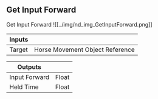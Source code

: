 ## Get Input Forward
Get Input Forward
![[../img/nd_img_GetInputForward.png]]

|Inputs||
|--|--|
| Target | Horse Movement Object Reference |

|Outputs||
|--|--|
| Input Forward | Float |
| Held Time | Float |
